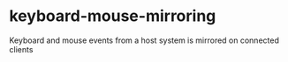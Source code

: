 # keyboard-mouse-mirroring
Keyboard and mouse events from a host system is mirrored on connected clients

